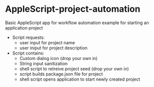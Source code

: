 # AppleScript-project-automation
Basic AppleScript app for workflow automation example for starting an application project

- Script requests:
  - user input for project name
  - user iniput for project description
- Script contains:
  - Custom dialog icon (drop your own in)
  - String input sanitization
  - shell script to retreive project seed (drop your own in)
  - script builds package.json file for project
  - shell script opens application to start newly created project 

